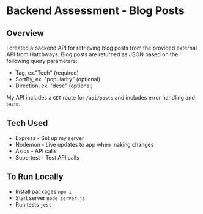 # Backend Assessment - Blog Posts


## Overview
I created a backend API for retrieving blog posts from the provided external API from Hatchways. Blog posts are returned as JSON based on the following query parameters:

* Tag, ex."Tech" (required)
* SortBy, ex. "popularity" (optional)
* Direction, ex. "desc" (optional)

My API includes a ```GET``` route for ```/api/posts``` and includes error handling and tests.

## Tech Used

* Express - Set up my server
* Nodemon - Live updates to app when making changes
* Axios - API calls
* Supertest - Test API calls

## To Run Locally

* Install packages ```npm i```
* Start server ```node server.js```
* Run tests ```jest```